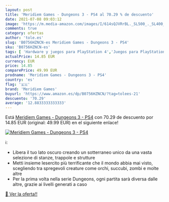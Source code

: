 ```yaml
---
layout: post
title: 'Meridiem Games - Dungeons 3 - PS4 al 70.29 % de descuento'
date: 2021-07-08 09:03:12
image: 'https://m.media-amazon.com/images/I/614sQJVRrBL._SL500_._SL400_.jpg'
comments: true
category: ofertas
author: 'tole.es'
slug: 'B0756HZNCN-es Meridiem Games - Dungeons 3 - PS4'
sku: 'B0756HZNCN-es'
tags: [ 'Hardware y juegos para PlayStation 4','Juegos para PlayStation 4','Videojuegos','meridiem games','ps4', ]
actualPrice: 14.85 EUR
currency: EUR
price: 14.85
comparePrice: 49.99 EUR
prodname: 'Meridiem Games - Dungeons 3 - PS4'
country: 'es'
flag: '🇪🇸'
brand: 'Meridiem Games'
buyurl: 'https://www.amazon.es/dp/B0756HZNCN/?tag=tolees-21'
descuento: '70.29'
average: '12.8833333333333'
---
```


Está [Meridiem Games - Dungeons 3 - PS4](https://www.amazon.es/dp/B0756HZNCN/?tag=tolees-21) con 70.29 de descuento por 14.85 EUR (original: 49.99 EUR) en el siguiente enlace!

[![Meridiem Games - Dungeons 3 - PS4](https://m.media-amazon.com/images/I/614sQJVRrBL._SL500_._SL400_.jpg)](https://www.amazon.es/dp/B0756HZNCN/?tag=tolees-21)

ℹ️:

- Libera il tuo lato oscuro creando un sotterraneo unico da una vasta selezione di stanze, trappole e strutture
- Metti insieme lesercito più terrificante che il mondo abbia mai visto, scegliendo tra spregevoli creature come orchi, succubi, zombi e molte altre
- Per la prima volta nella serie Dungeons, ogni partita sarà diversa dalle altre, grazie ai livelli generati a caso

[🛒 Ver la oferta!!](https://www.amazon.es/dp/B0756HZNCN/?tag=tolees-21)
